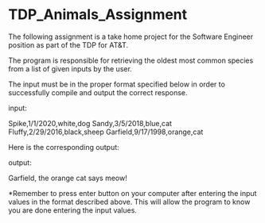 # TDP_Animals_Assignment

The following assignment is a take home project for the Software Engineer position as part of the TDP for AT&T.

The program is responsible for retrieving the oldest most common species from a list of given inputs by the user.

The input must be in the proper format specified below in order to successfully compile and output the correct response.


input:

Spike,1/1/2020,white,dog
Sandy,3/5/2018,blue,cat
Fluffy,2/29/2016,black,sheep
Garfield,9/17/1998,orange,cat
 

Here is the corresponding output:

output:

Garfield, the orange cat says meow!


*Remember to press enter button on your computer after entering the input values in the format described above.
This will allow the program to know you are done entering the input values.
